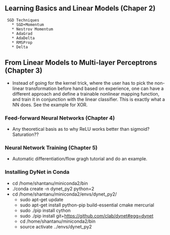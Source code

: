 ## Learning Basics and Linear Models (Chaper 2)
```
 SGD Techniques
   * SGD+Momentum
   * Nestrov Momentum
   * AdaGrad
   * AdaDelta
   * RMSProp
   * Delta
```
## From Linear Models to Multi-layer Perceptrons (Chapter 3)
   * Instead of going for the kernel trick, where the user has to pick the non-linear transformation before hand based on experience, one can have a different approach and define a trainable nonlinear mapping function, and train it in conjunction with the linear classifier. This is exactly what a NN does. See the example for XOR. 
### Feed-forward Neural Networks (Chapter 4)
   * Any theoretical basis as to why ReLU works better than sigmoid? Saturation??
### Neural Network Training (Chapter 5)
   * Automatic differentiation/flow gragh tutorial and do an example. 
   
### Installing DyNet in Conda
   * cd /home/shantanu/miniconda2/bin
   * ./conda create -n dynet_py2 python=2
   * cd /home/shantanu/miniconda2/envs/dynet_py2/
      * sudo apt-get update
      * sudo apt-get install python-pip build-essential cmake mercurial
      * sudo ./pip install cython
      * sudo ./pip install git+https://github.com/clab/dynet#egg=dynet
      * cd /home/shantanu/miniconda2/bin 
      * source  activate ../envs/dynet_py2
      

